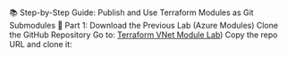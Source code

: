 📚 Step-by-Step Guide: Publish and Use Terraform Modules as Git Submodules
🔁 Part 1: Download the Previous Lab (Azure Modules)
        Clone the GitHub Repository
        Go to: [Terraform VNet Module Lab](https://github.com/Integrify-Finland/devops-terraform-lab-vnet-module.git))
        Copy the repo URL and clone it:
